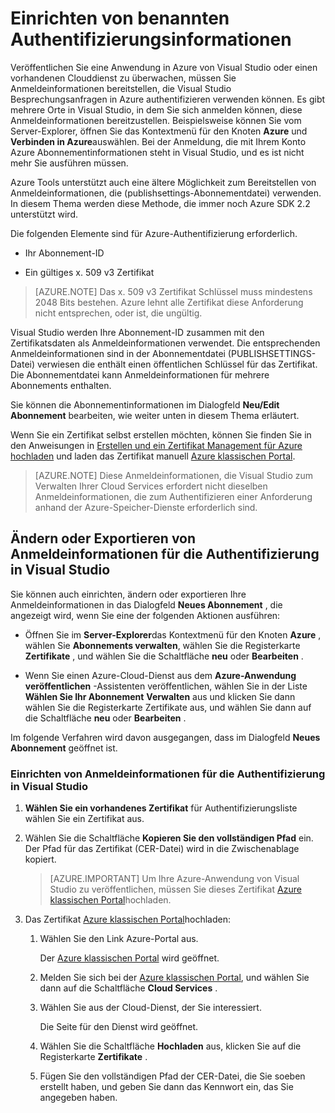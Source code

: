 <properties
   pageTitle="Einrichten von Anmeldeinformationen für die Authentifizierung benannte | Microsoft Azure"
   description="Hier erfahren Sie, wie zu für die Anmeldeinformationen, die von Visual Studio können Besprechungsanfragen in Azure veröffentlichen Sie eine Anwendung in Azure von Visual Studio oder einen vorhandenen Clouddienst überwachen authentifizieren.. "
   services="visual-studio-online"
   documentationCenter="na"
   authors="TomArcher"
   manager="douge"
   editor="" />
<tags
   ms.service="multiple"
   ms.devlang="dotnet"
   ms.topic="article"
   ms.tgt_pltfrm="na"
   ms.workload="multiple"
   ms.date="08/15/2016"
   ms.author="tarcher" />

# <a name="setting-up-named-authentication-credentials"></a>Einrichten von benannten Authentifizierungsinformationen

Veröffentlichen Sie eine Anwendung in Azure von Visual Studio oder einen vorhandenen Clouddienst zu überwachen, müssen Sie Anmeldeinformationen bereitstellen, die Visual Studio Besprechungsanfragen in Azure authentifizieren verwenden können. Es gibt mehrere Orte in Visual Studio, in dem Sie sich anmelden können, diese Anmeldeinformationen bereitzustellen. Beispielsweise können Sie vom Server-Explorer, öffnen Sie das Kontextmenü für den Knoten **Azure** und **Verbinden in Azure**auswählen. Bei der Anmeldung, die mit Ihrem Konto Azure Abonnementinformationen steht in Visual Studio, und es ist nicht mehr Sie ausführen müssen.

Azure Tools unterstützt auch eine ältere Möglichkeit zum Bereitstellen von Anmeldeinformationen, die (publishsettings-Abonnementdatei) verwenden. In diesem Thema werden diese Methode, die immer noch Azure SDK 2.2 unterstützt wird.

Die folgenden Elemente sind für Azure-Authentifizierung erforderlich.

- Ihr Abonnement-ID

- Ein gültiges x. 509 v3 Zertifikat

>[AZURE.NOTE] Das x. 509 v3 Zertifikat Schlüssel muss mindestens 2048 Bits bestehen. Azure lehnt alle Zertifikat diese Anforderung nicht entsprechen, oder ist, die ungültig.

Visual Studio werden Ihre Abonnement-ID zusammen mit den Zertifikatsdaten als Anmeldeinformationen verwendet. Die entsprechenden Anmeldeinformationen sind in der Abonnementdatei (PUBLISHSETTINGS-Datei) verwiesen die enthält einen öffentlichen Schlüssel für das Zertifikat. Die Abonnementdatei kann Anmeldeinformationen für mehrere Abonnements enthalten.

Sie können die Abonnementinformationen im Dialogfeld **Neu/Edit Abonnement** bearbeiten, wie weiter unten in diesem Thema erläutert.

Wenn Sie ein Zertifikat selbst erstellen möchten, können Sie finden Sie in den Anweisungen in [Erstellen und ein Zertifikat Management für Azure hochladen](https://msdn.microsoft.com/library/windowsazure/gg551722.aspx) und laden das Zertifikat manuell [Azure klassischen Portal](http://go.microsoft.com/fwlink/?LinkID=213885).

>[AZURE.NOTE] Diese Anmeldeinformationen, die Visual Studio zum Verwalten Ihrer Cloud Services erfordert nicht dieselben Anmeldeinformationen, die zum Authentifizieren einer Anforderung anhand der Azure-Speicher-Dienste erforderlich sind.

## <a name="modify-or-export-authentication-credentials-in-visual-studio"></a>Ändern oder Exportieren von Anmeldeinformationen für die Authentifizierung in Visual Studio

Sie können auch einrichten, ändern oder exportieren Ihre Anmeldeinformationen in das Dialogfeld **Neues Abonnement** , die angezeigt wird, wenn Sie eine der folgenden Aktionen ausführen:

- Öffnen Sie im **Server-Explorer**das Kontextmenü für den Knoten **Azure** , wählen Sie **Abonnements verwalten**, wählen Sie die Registerkarte **Zertifikate** , und wählen Sie die Schaltfläche **neu** oder **Bearbeiten** .

- Wenn Sie einen Azure-Cloud-Dienst aus dem **Azure-Anwendung veröffentlichen** -Assistenten veröffentlichen, wählen Sie in der Liste **Wählen Sie Ihr Abonnement** **Verwalten** aus und klicken Sie dann wählen Sie die Registerkarte Zertifikate aus, und wählen Sie dann auf die Schaltfläche **neu** oder **Bearbeiten** .

Im folgende Verfahren wird davon ausgegangen, dass im Dialogfeld **Neues Abonnement** geöffnet ist.

### <a name="to-set-up-authentication-credentials-in-visual-studio"></a>Einrichten von Anmeldeinformationen für die Authentifizierung in Visual Studio

1. **Wählen Sie ein vorhandenes Zertifikat** für Authentifizierungsliste wählen Sie ein Zertifikat aus.

1. Wählen Sie die Schaltfläche **Kopieren Sie den vollständigen Pfad** ein. Der Pfad für das Zertifikat (CER-Datei) wird in die Zwischenablage kopiert.

    >[AZURE.IMPORTANT] Um Ihre Azure-Anwendung von Visual Studio zu veröffentlichen, müssen Sie dieses Zertifikat [Azure klassischen Portal](http://go.microsoft.com/fwlink/?LinkID=213885)hochladen.

1. Das Zertifikat [Azure klassischen Portal](http://go.microsoft.com/fwlink/?LinkID=213885)hochladen:

    1. Wählen Sie den Link Azure-Portal aus.

         Der [Azure klassischen Portal](http://go.microsoft.com/fwlink/?LinkID=213885) wird geöffnet.

    1. Melden Sie sich bei der [Azure klassischen Portal](http://go.microsoft.com/fwlink/?LinkID=213885), und wählen Sie dann auf die Schaltfläche **Cloud Services** .

    1. Wählen Sie aus der Cloud-Dienst, der Sie interessiert.

        Die Seite für den Dienst wird geöffnet.

    1. Wählen Sie die Schaltfläche **Hochladen** aus, klicken Sie auf die Registerkarte **Zertifikate** .

    1. Fügen Sie den vollständigen Pfad der CER-Datei, die Sie soeben erstellt haben, und geben Sie dann das Kennwort ein, das Sie angegeben haben.
